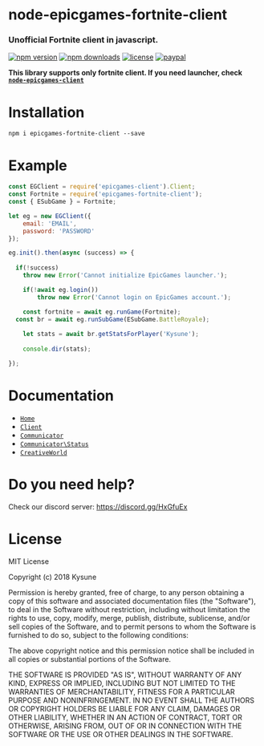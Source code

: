 # node-epicgames-fortnite-client
### Unofficial Fortnite client in javascript.
[![npm version](https://img.shields.io/npm/v/epicgames-fortnite-client.svg)](https://npmjs.com/package/epicgames-fortnite-client)
[![npm downloads](https://img.shields.io/npm/dm/epicgames-fortnite-client.svg)](https://npmjs.com/package/epicgames-fortnite-client)
[![license](https://img.shields.io/npm/l/epicgames-fortnite-client.svg)](https://github.com/SzymonLisowiec/node-epicgames-fortnite-client/blob/master/LICENSE.MD)
[![paypal](https://img.shields.io/badge/paypal-donate-orange.svg)](https://www.paypal.com/cgi-bin/webscr?cmd=_s-xclick&hosted_button_id=FDN57KFYRP4CQ&source=url)

__This library supports only fortnite client. If you need launcher, check [`node-epicgames-client`](https://github.com/SzymonLisowiec/node-epicgames-client)__

# Installation
```
npm i epicgames-fortnite-client --save
```

# Example
```javascript
const EGClient = require('epicgames-client').Client;
const Fortnite = require('epicgames-fortnite-client');
const { ESubGame } = Fortnite;

let eg = new EGClient({
    email: 'EMAIL',
    password: 'PASSWORD'
});

eg.init().then(async (success) => {
 
  if(!success)
    throw new Error('Cannot initialize EpicGames launcher.');

	if(!await eg.login())
		throw new Error('Cannot login on EpicGames account.');

	const fortnite = await eg.runGame(Fortnite);
  const br = await eg.runSubGame(ESubGame.BattleRoyale);
  
	let stats = await br.getStatsForPlayer('Kysune');
	
	console.dir(stats);

});
```

# Documentation

- [`Home`](https://github.com/SzymonLisowiec/node-epicgames-fortnite-client/wiki)
- [`Client`](https://github.com/SzymonLisowiec/node-epicgames-fortnite-client/wiki/Client)
- [`Communicator`](https://github.com/SzymonLisowiec/node-epicgames-fortnite-client/wiki/Communicator)
- [`Communicator\Status`](https://github.com/SzymonLisowiec/node-epicgames-fortnite-client/wiki/Communicator%5CStatus)
- [`CreativeWorld`](https://github.com/SzymonLisowiec/node-epicgames-fortnite-client/wiki/CreativeWorld)

# Do you need help?
Check our discord server: https://discord.gg/HxGfuEx

# License
MIT License

Copyright (c) 2018 Kysune

Permission is hereby granted, free of charge, to any person obtaining a copy
of this software and associated documentation files (the "Software"), to deal
in the Software without restriction, including without limitation the rights
to use, copy, modify, merge, publish, distribute, sublicense, and/or sell
copies of the Software, and to permit persons to whom the Software is
furnished to do so, subject to the following conditions:

The above copyright notice and this permission notice shall be included in all
copies or substantial portions of the Software.

THE SOFTWARE IS PROVIDED "AS IS", WITHOUT WARRANTY OF ANY KIND, EXPRESS OR
IMPLIED, INCLUDING BUT NOT LIMITED TO THE WARRANTIES OF MERCHANTABILITY,
FITNESS FOR A PARTICULAR PURPOSE AND NONINFRINGEMENT. IN NO EVENT SHALL THE
AUTHORS OR COPYRIGHT HOLDERS BE LIABLE FOR ANY CLAIM, DAMAGES OR OTHER
LIABILITY, WHETHER IN AN ACTION OF CONTRACT, TORT OR OTHERWISE, ARISING FROM,
OUT OF OR IN CONNECTION WITH THE SOFTWARE OR THE USE OR OTHER DEALINGS IN THE
SOFTWARE.
